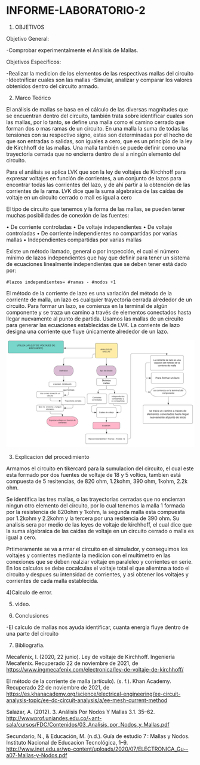 # INFORME-LABORATORIO-2
1) OBJETIVOS

Objetivo General: 

-Comprobar experimentalmente el Análisis de Mallas.


Objetivos Especificos:

-Realizar la medicion de los elementos de las respectivas mallas del circuito
-Ideetnificar cuales son las mallas
-Simular, analizar y comparar los valores obtenidos dentro del circuito armado.

2) Marco Teórico


El análisis de mallas se basa en el cálculo de las diversas magnitudes que se encuentran dentro del circuito, también trata sobre identificar cuales son las mallas, por lo tanto, se define una malla como el camino cerrado que forman dos o mas ramas de un circuito. En una malla la suma de todas las tensiones con su respectivo signo, estas son determinadas por el hecho de que son entradas o salidas, son iguales a cero, que es un principio de la ley de Kirchhoff de las mallas. Una malla también se puede definir como una trayectoria cerrada que no encierra dentro de sí a ningún elemento del circuito.

Para el análisis se aplica LVK que son la ley de voltajes de Kirchhoff para expresar voltajes en función de corrientes, a un conjunto de lazos para encontrar todas las corrientes del lazo, y de ahí partir a la obtención de las corrientes de la rama. LVK dice que la suma algebraica de las caídas de voltaje en un circuito cerrado o mall es igual a cero

El tipo de circuito que tenemos y la forma de las mallas, se pueden tener muchas posibilidades de conexión de las fuentes:

•	De corriente controladas
•	De voltaje independientes
•	De voltaje controladas
•	De corriente independientes no compartidas por varias mallas
•	Independientes compartidas por varias mallas


Existe un método llamado, general o por inspección, el cual el número mínimo de lazos independientes que hay que definir para tener un sistema de ecuaciones linealmente independientes que se deben tener está dado por:


    #lazos independientes= #ramas - #nodos +1

El método de la corriente de lazo es una variación del método de la corriente de malla, un lazo es cualquier trayectoria cerrada alrededor de un circuito. Para formar un lazo, se comienza en la terminal de algún componente y se traza un camino a través de elementos conectados hasta llegar nuevamente al punto de partida.
Usamos las mallas de un circuito para generar las ecuaciones establecidas de LVK. La corriente de lazo designa una corriente que fluye únicamente alrededor de un lazo. 

![](https://github.com/AxelHerrera4/INFORME-LABORATORIO-2/blob/1b244cbf74fcb54ed945d27fe93aecf23668e3ff/imagenes/mapa%20del%20lab2.png)

3) Explicacion del procedimiento

Armamos el circuito en tikercard para la sumulacion del circuito, el cual este esta formado por dos fuentes de voltaje de 18 y 5 voltios, tambien está compuesta de 5 resitencias, de 820 ohm, 1.2kohm, 390 ohm, 1kohm, 2.2k ohm.

Se identifica las tres mallas, o las trayectorias cerradas que no encierran ningun otro elemento del circuito, por lo cual tenemos la malla 1 formada por la resistencia de 820ohm y 1kohm, la segunda malla esta compuesta por 1.2kohm y 2.2kohm y la tercera por una resitencia de 390 ohm. Su analisis sera por medio de las leyes de voltaje de kirchhoff, el cual dice que la suma algebraica de las caidas de voltaje en un circuito cerrado o malla es igual a cero.

Prtimeramente se va a rmar el circuito en el simulador, y conseguimos los voltajes y corrientes mediante la medicion con el multimetro en las conexiones que se deben realziar voltaje en paraleleo y corrientes en serie. En los calculos se debe cocalculas el voltaje total el que aliemtna a todo el circuito y despues su intensidad de corrientes, y asi obtener los voltajes y corrientes de cada malla establecida.



4)Calculo de error.


5) video.


6) Conclusiones

-El calculo de mallas nos ayuda identificar, cuanta energia fluye dentro de una parte del circuito

7) Bibliografia.

Mecafenix, I. (2020, 22 junio). Ley de voltaje de Kirchhoff. Ingeniería Mecafenix. Recuperado 22 de noviembre de 2021, de https://www.ingmecafenix.com/electronica/ley-de-voltaje-de-kirchhoff/

El método de la corriente de malla (artículo). (s. f.). Khan Academy. Recuperado 22 de noviembre de 2021, de https://es.khanacademy.org/science/electrical-engineering/ee-circuit-analysis-topic/ee-dc-circuit-analysis/a/ee-mesh-current-method

Salazar, A. (2012). 3. Análisis Por Nodos Y Mallas 3.1. 35–62. http://wwwprof.uniandes.edu.co/~ant-sala/cursos/FDC/Contenidos/03_Analisis_por_Nodos_y_Mallas.pdf

Secundario, N., & Educación, M. (n.d.). Guía de estudio 7 : Mallas y Nodos. Instituto Nacional de Educacion Tecnológica, 1–9. http://www.inet.edu.ar/wp-content/uploads/2020/07/ELECTRONICA_Gu--a07-Mallas-y-Nodos.pdf




